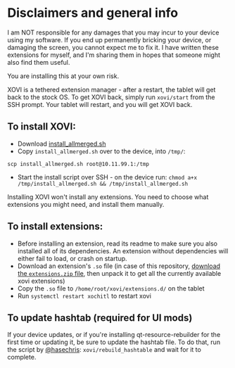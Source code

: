 # Disclaimers and general info

I am NOT responsible for any damages that you may incur to your device using my software. If you end up permanently bricking your device, or damaging the screen, you cannot expect me to fix it. I have written these extensions for myself, and I'm sharing them in hopes that someone might also find them useful.

You are installing this at your own risk.

XOVI is a tethered extension manager - after a restart, the tablet will get back to the stock OS. To get XOVI back, simply run `xovi/start` from the SSH prompt. Your tablet will restart, and you will get XOVI back.

## To install XOVI:
- Download [install_allmerged.sh](https://raw.githubusercontent.com/asivery/rmpp-xovi-extensions/refs/heads/master/scripts/install_allmerged.sh)
- Copy `install_allmerged.sh` over to the device, into `/tmp/`:
```
scp install_allmerged.sh root@10.11.99.1:/tmp
```
- Start the install script over SSH - on the device run: `chmod a+x /tmp/install_allmerged.sh && /tmp/install_allmerged.sh`

Installing XOVI won't install any extensions. You need to choose what extensions you might need, and install them manually.

## To install extensions:
- Before installing an extension, read its readme to make sure you also installed all of its dependencies. An extension without dependencies will either fail to load, or crash on startup.
- Download an extension's `.so` file (in case of this repository, [download the `extensions.zip` file](https://github.com/asivery/rmpp-xovi-extensions/releases/), then unpack it to get all the currently available xovi extensions)
- Copy the `.so` file to `/home/root/xovi/extensions.d/` on the tablet
- Run `systemctl restart xochitl` to restart xovi

## To update hashtab (required for UI mods)
If your device updates, or if you're installing qt-resource-rebuilder for the first time or updating it, be sure to update the hashtab file. To do that, run the script by [@hasechris](https://github.com/hasechris): `xovi/rebuild_hashtable` and wait for it to complete.
